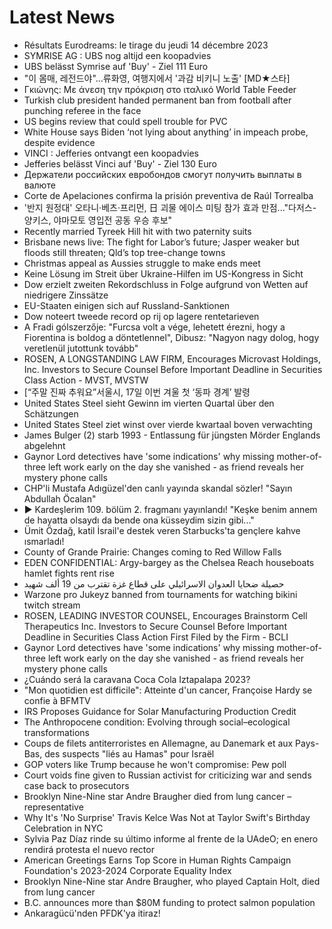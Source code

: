 # Latest News
-  Résultats Eurodreams: le tirage du jeudi 14 décembre 2023
-  SYMRISE AG : UBS nog altijd een koopadvies
-  UBS belässt Symrise auf 'Buy' - Ziel 111 Euro
-  "이 몸매, 레전드야"…류화영, 여행지에서 '과감 비키니 노출' [MD★스타]
-  Γκιώνης: Με άνεση την πρόκριση στο ιταλικό World Table Feeder
-  Turkish club president handed permanent ban from football after punching referee in the face
-  US begins review that could spell trouble for PVC
-  White House says Biden ‘not lying about anything’ in impeach probe, despite evidence
-  VINCI : Jefferies ontvangt een koopadvies
-  Jefferies belässt Vinci auf 'Buy' - Ziel 130 Euro
-  Держатели российских евробондов смогут получить выплаты в валюте
-  Corte de Apelaciones confirma la prisión preventiva de Raúl Torrealba
-  '반지 원정대' 오타니·베츠·프리먼, 日 괴물 에이스 미팅 참가 효과 만점..."다저스-양키스, 야마모토 영입전 공동 우승 후보"
-  Recently married Tyreek Hill hit with two paternity suits
-  Brisbane news live: The fight for Labor’s future; Jasper weaker but floods still threaten; Qld’s top tree-change towns
-  Christmas appeal as Aussies struggle to make ends meet
-  Keine Lösung im Streit über Ukraine-Hilfen im US-Kongress in Sicht
-  Dow erzielt zweiten Rekordschluss in Folge aufgrund von Wetten auf niedrigere Zinssätze
-  EU-Staaten einigen sich auf Russland-Sanktionen
-  Dow noteert tweede record op rij op lagere rentetarieven
-  A Fradi gólszerzője: "Furcsa volt a vége, lehetett érezni, hogy a Fiorentina is boldog a döntetlennel", Dibusz: "Nagyon nagy dolog, hogy veretlenül jutottunk tovább"
-  ROSEN, A LONGSTANDING LAW FIRM, Encourages Microvast Holdings, Inc. Investors to Secure Counsel Before Important Deadline in Securities Class Action - MVST, MVSTW
-  [“주말 진짜 추워요”서울시, 17일 이번 겨울 첫 ‘동파 경계’ 발령
-  United States Steel sieht Gewinn im vierten Quartal über den Schätzungen
-  United States Steel ziet winst over vierde kwartaal boven verwachting
-  James Bulger (2) starb 1993 - Entlassung für jüngsten Mörder Englands abgelehnt
-  Gaynor Lord detectives have 'some indications' why missing mother-of-three left work early on the day she vanished - as friend reveals her mystery phone calls
-  CHP'li Mustafa Adıgüzel'den canlı yayında skandal sözler! "Sayın Abdullah Öcalan"
-  ▶️ Kardeşlerim 109. bölüm 2. fragmanı yayınlandı! "Keşke benim annem de hayatta olsaydı da bende ona küsseydim sizin gibi..."
-  Ümit Özdağ, katil İsrail'e destek veren Starbucks'ta gençlere kahve ısmarladı!
-  County of Grande Prairie: Changes coming to Red Willow Falls
-  EDEN CONFIDENTIAL: Argy-bargey as the Chelsea Reach houseboats hamlet fights rent rise
-  حصيلة ضحايا العدوان الاسرائيلي على قطاع غزة تقترب من 19 ألف شهيد
-  Warzone pro Jukeyz banned from tournaments for watching bikini twitch stream
-  ROSEN, LEADING INVESTOR COUNSEL, Encourages Brainstorm Cell Therapeutics Inc. Investors to Secure Counsel Before Important Deadline in Securities Class Action First Filed by the Firm - BCLI
-  Gaynor Lord detectives have 'some indications' why missing mother-of-three left work early on the day she vanished - as friend reveals her mystery phone calls
-  ¿Cuándo será la caravana Coca Cola Iztapalapa 2023?
-  "Mon quotidien est difficile": Atteinte d'un cancer, Françoise Hardy se confie à BFMTV
-  IRS Proposes Guidance for Solar Manufacturing Production Credit
-  The Anthropocene condition: Evolving through social–ecological transformations
-  Coups de filets antiterroristes en Allemagne, au Danemark et aux Pays-Bas, des suspects "liés au Hamas" pour Israël
-  GOP voters like Trump because he won't compromise: Pew poll
-  Court voids fine given to Russian activist for criticizing war and sends case back to prosecutors
-  Brooklyn Nine-Nine star Andre Braugher died from lung cancer – representative
-  Why It's 'No Surprise' Travis Kelce Was Not at Taylor Swift's Birthday Celebration in NYC
-  Sylvia Paz Díaz rinde su último informe al frente de la UAdeO; en enero rendirá protesta el nuevo rector
-  American Greetings Earns Top Score in Human Rights Campaign Foundation's 2023-2024 Corporate Equality Index
-  Brooklyn Nine-Nine star Andre Braugher, who played Captain Holt, died from lung cancer
-  B.C. announces more than $80M funding to protect salmon population
-  Ankaragücü'nden PFDK'ya itiraz!
